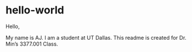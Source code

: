 # hello-world

Hello,

My name is AJ. I am a student at UT Dallas. This readme is created for Dr. Min’s 3377.001 Class.
